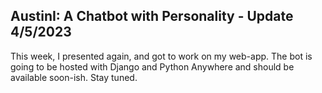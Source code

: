 ## AustinI: A Chatbot with Personality - Update 4/5/2023
This week, I presented again, and got to work on my web-app. The bot is going to be hosted with Django and Python Anywhere and should be available soon-ish. Stay tuned.
